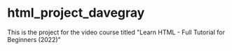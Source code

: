 # html_project_davegray
This is the project for the video course titled "Learn HTML - Full Tutorial for Beginners (2022)"
